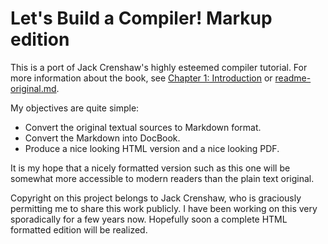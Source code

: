 # Let's Build a Compiler! Markup edition

This is a port of Jack Crenshaw's highly esteemed compiler tutorial. For more information about the book, see [Chapter 1: Introduction](http://www.7gf.org/compilers/tutor1.html) or [readme-original.md](readme-original.md).

My objectives are quite simple:

 - Convert the original textual sources to Markdown format.
 - Convert the Markdown into DocBook.
 - Produce a nice looking HTML version and a nice looking PDF.

It is my hope that a nicely formatted version such as this one will be somewhat more accessible to modern readers than the plain text original.

Copyright on this project belongs to Jack Crenshaw, who is graciously permitting me to share this work publicly. I have been working on this very sporadically for a few years now. Hopefully soon a complete HTML formatted edition will be realized.
